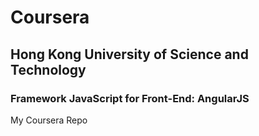 # Coursera 
## Hong Kong University of Science and Technology
### Framework JavaScript for Front-End: AngularJS

My Coursera Repo

